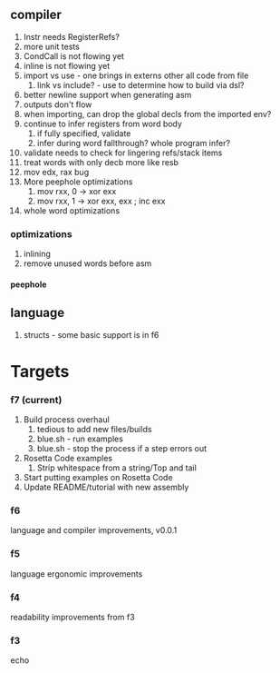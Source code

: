## compiler

1. Instr needs RegisterRefs?
1. more unit tests
1. CondCall is not flowing yet
1. inline is not flowing yet
1. import vs use - one brings in externs other all code from file
   1. link vs include? - use to determine how to build via dsl?
1. better newline support when generating asm
1. outputs don't flow
1. when importing, can drop the global decls from the imported env?
1. continue to infer registers from word body
   1. if fully specified, validate
   1. infer during word fallthrough? whole program infer?
1. validate needs to check for lingering refs/stack items
1. treat words with only decb more like resb
1. mov edx, rax bug
1. More peephole optimizations
   1. mov rxx, 0 -> xor exx
   1. mov rxx, 1 -> xor exx, exx ; inc exx
1. whole word optimizations

### optimizations

1. inlining
1. remove unused words before asm

#### peephole


## language

1. structs - some basic support is in f6

# Targets

### f7 (current)

1. Build process overhaul
   1. tedious to add new files/builds
   1. blue.sh - run examples
   1. blue.sh - stop the process if a step errors out
1. Rosetta Code examples
   1. Strip whitespace from a string/Top and tail
1. Start putting examples on Rosetta Code
1. Update README/tutorial with new assembly

### f6

language and compiler improvements, v0.0.1

### f5

language ergonomic improvements

### f4

readability improvements from f3

### f3

echo
